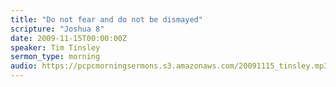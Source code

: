 ```yaml
---
title: "Do not fear and do not be dismayed"
scripture: "Joshua 8"
date: 2009-11-15T00:00:00Z
speaker: Tim Tinsley
sermon_type: morning
audio: https://pcpcmorningsermons.s3.amazonaws.com/20091115_tinsley.mp3 
---
```



